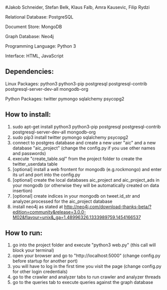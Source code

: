 #Jakob Schneider, Stefan Belk, Klaus Falb, Amra Kausevic, Filip Rydzi

Relational Database: PostgreSQL

Document Store: MongoDB

Graph Database: Neo4j

Programming Language: Python 3

Interface: HTML, JavaScript

## Dependencies:
Linux Packages: python3 python3-pip postgresql postgresql-contrib postgresql-server-dev-all mongodb-org

Python Packages: twitter pymongo sqlalchemy psycopg2

## How to install:
1. sudo apt-get install python3 python3-pip postgresql postgresql-contrib postgresql-server-dev-all mongodb-org
2. sudo pip3 install twitter pymongo sqlalchemy psycopg2
3. connect to postgres database and create a new user "aic" and a new database "aic_project" (change the config.py if you use other names and passwords)
4. execute "create_table.sql" from the project folder to create the twitter_userdata table
5. [optional] install a web frontent for mongodb (e.g.rockmongo) and enter its url and port into the config.py 
6. [optional] create the local databases aic_project and aic_project_ads in your mongodb (or otherwise they will be automatically created on data insertion)
7. [optional] create indices in your mongodb on tweet.id_str and analyzer.processed for the aic_project database
8. install neo4j as stated at http://neo4j.com/download-thanks-beta/?edition=community&release=3.0.0-M02&flavour=unix&_ga=1.48996326.1333989759.1454166537

## How to run:
1. go into the project folder and execute "python3 web.py" (this call will block your terminal)
2. open your browser and go to "http://localhost:5000" (change config.py before startup for another port)
3. you will have to log in the first time you visit the page (change config.py for other login credentials)
4. go to the crawler and analyzer tabs to run crawler and analyzer threads
5. go to the queries tab to execute queries against the graph database

